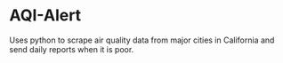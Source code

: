 # AQI-Alert
Uses python to scrape air quality data from major cities in California and send daily reports when it is poor.
